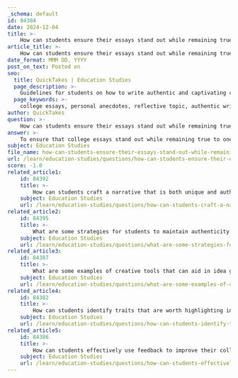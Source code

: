 ```yaml
---
_schema: default
id: 84384
date: 2024-12-04
title: >-
    How can students ensure their essays stand out while remaining true to themselves?
article_title: >-
    How can students ensure their essays stand out while remaining true to themselves?
date_format: MMM DD, YYYY
post_on_text: Posted on
seo:
  title: QuickTakes | Education Studies
  page_description: >-
    Guidelines for students on how to write authentic and captivating college essays that reflect their true selves and stand out to admissions committees.
  page_keywords: >-
    college essays, personal anecdotes, reflective topic, authentic writing, emotional expression, conversational tone, student narrative, admissions committees, feedback, individuality
author: QuickTakes
question: >-
    How can students ensure their essays stand out while remaining true to themselves?
answer: >-
    To ensure that college essays stand out while remaining true to oneself, students can follow several key strategies:\n\n1. **Choose a Reflective Topic**: Selecting a topic that genuinely reflects personal experiences and values is crucial. Students should think about moments in their lives that have shaped them, whether they are significant events or smaller, everyday experiences. This authenticity will resonate with admissions committees.\n\n2. **Embrace Personal Anecdotes**: Incorporating personal stories and unique perspectives can make an essay more engaging. Sharing specific anecdotes allows students to illustrate their character and individuality, making their essays memorable.\n\n3. **Write in a Conversational Tone**: Unlike formal academic writing, college essays can adopt a more relaxed and personal tone. This approach helps convey authenticity and allows the student's voice to shine through.\n\n4. **Show Emotions**: Essays that express genuine feelings and emotions can be more impactful than those that merely list achievements. By sharing their emotional journey, students can create a deeper connection with the reader.\n\n5. **Be the Main Character**: Students should view themselves as the protagonists of their essays. This perspective encourages them to focus on their personal narrative, making the essay a compelling story about their life and aspirations.\n\n6. **Seek Feedback**: Constructive feedback from peers, teachers, or mentors can provide valuable insights into how the essay is perceived. It can help identify areas for improvement while ensuring that the student's authentic voice remains intact.\n\nBy following these strategies, students can craft college essays that not only stand out but also reflect their true selves, ultimately enhancing their chances of making a positive impression on admissions committees.
subject: Education Studies
file_name: how-can-students-ensure-their-essays-stand-out-while-remaining-true-to-themselves.md
url: /learn/education-studies/questions/how-can-students-ensure-their-essays-stand-out-while-remaining-true-to-themselves
score: -1.0
related_article1:
    id: 84392
    title: >-
        How can students craft a narrative that is both unique and authentic?
    subject: Education Studies
    url: /learn/education-studies/questions/how-can-students-craft-a-narrative-that-is-both-unique-and-authentic
related_article2:
    id: 84395
    title: >-
        What are some strategies for students to maintain authenticity while incorporating feedback?
    subject: Education Studies
    url: /learn/education-studies/questions/what-are-some-strategies-for-students-to-maintain-authenticity-while-incorporating-feedback
related_article3:
    id: 84387
    title: >-
        What are some examples of creative tools that can aid in idea generation for college essays?
    subject: Education Studies
    url: /learn/education-studies/questions/what-are-some-examples-of-creative-tools-that-can-aid-in-idea-generation-for-college-essays
related_article4:
    id: 84382
    title: >-
        How can students identify traits that are worth highlighting in their college essays?
    subject: Education Studies
    url: /learn/education-studies/questions/how-can-students-identify-traits-that-are-worth-highlighting-in-their-college-essays
related_article5:
    id: 84386
    title: >-
        How can students effectively use feedback to improve their college essays?
    subject: Education Studies
    url: /learn/education-studies/questions/how-can-students-effectively-use-feedback-to-improve-their-college-essays
---
```


&nbsp;